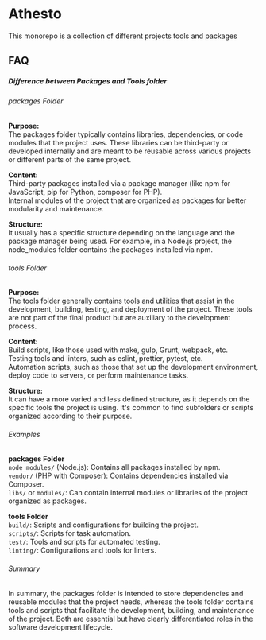 # Athesto
This monorepo is a collection of different projects tools and packages

## FAQ
##### Difference between Packages and Tools folder<br>
###### packages Folder
**Purpose:**<br>
The packages folder typically contains libraries, dependencies, or code modules that the project uses. These libraries can be third-party or developed internally and are meant to be reusable across various projects or different parts of the same project.<br>

**Content:**<br>
Third-party packages installed via a package manager (like npm for JavaScript, pip for Python, composer for PHP).<br>
Internal modules of the project that are organized as packages for better modularity and maintenance.<br>

**Structure:**<br>
It usually has a specific structure depending on the language and the package manager being used. For example, in a Node.js project, the node_modules folder contains the packages installed via npm.<br>

###### tools Folder<br>
**Purpose:**<br>
The tools folder generally contains tools and utilities that assist in the development, building, testing, and deployment of the project. These tools are not part of the final product but are auxiliary to the development process.<br>

**Content:**<br>
Build scripts, like those used with make, gulp, Grunt, webpack, etc.<br>
Testing tools and linters, such as eslint, prettier, pytest, etc.<br>
Automation scripts, such as those that set up the development environment, deploy code to servers, or perform maintenance tasks.<br>

**Structure:**<br>
It can have a more varied and less defined structure, as it depends on the specific tools the project is using. It's common to find subfolders or scripts organized according to their purpose.<br>

###### Examples<br>
**packages Folder**<br>
`node_modules/` (Node.js): Contains all packages installed by npm.<br>
`vendor/` (PHP with Composer): Contains dependencies installed via Composer.<br>
`libs/` or `modules/`: Can contain internal modules or libraries of the project organized as packages.<br>

**tools Folder**<br>
`build/`: Scripts and configurations for building the project.<br>
`scripts/`: Scripts for task automation.<br>
`test/`: Tools and scripts for automated testing.<br>
`linting/`: Configurations and tools for linters.<br>

###### Summary<br>
In summary, the packages folder is intended to store dependencies and reusable modules that the project needs, whereas the tools folder contains tools and scripts that facilitate the development, building, and maintenance of the project. Both are essential but have clearly differentiated roles in the software development lifecycle.<br>

